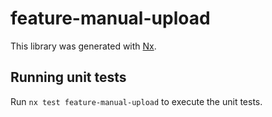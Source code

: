 # feature-manual-upload

This library was generated with [Nx](https://nx.dev).

## Running unit tests

Run `nx test feature-manual-upload` to execute the unit tests.
